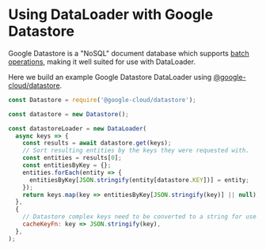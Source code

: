 # Using DataLoader with Google Datastore

Google Datastore is a "NoSQL" document database which supports [batch operations](https://cloud.google.com/datastore/docs/concepts/entities#batch_operations),
making it well suited for use with DataLoader.

Here we build an example Google Datastore DataLoader using [@google-cloud/datastore](https://cloud.google.com/nodejs/docs/reference/datastore/1.3.x/Datastore).

```js
const Datastore = require('@google-cloud/datastore');

const datastore = new Datastore();

const datastoreLoader = new DataLoader(
  async keys => {
    const results = await datastore.get(keys);
    // Sort resulting entities by the keys they were requested with.
    const entities = results[0];
    const entitiesByKey = {};
    entities.forEach(entity => {
      entitiesByKey[JSON.stringify(entity[datastore.KEY])] = entity;
    });
    return keys.map(key => entitiesByKey[JSON.stringify(key)] || null);
  },
  {
    // Datastore complex keys need to be converted to a string for use as cache keys
    cacheKeyFn: key => JSON.stringify(key),
  },
);
```
